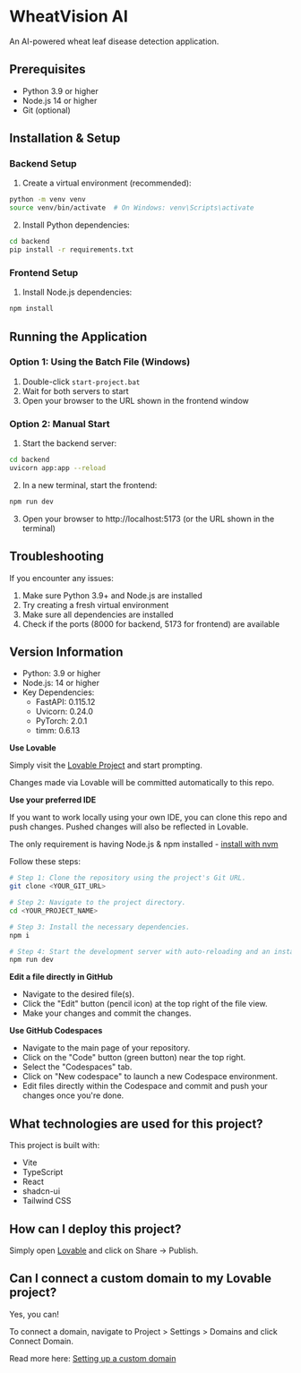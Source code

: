 # WheatVision AI

An AI-powered wheat leaf disease detection application.

## Prerequisites

- Python 3.9 or higher
- Node.js 14 or higher
- Git (optional)

## Installation & Setup

### Backend Setup

1. Create a virtual environment (recommended):
```bash
python -m venv venv
source venv/bin/activate  # On Windows: venv\Scripts\activate
```

2. Install Python dependencies:
```bash
cd backend
pip install -r requirements.txt
```

### Frontend Setup

1. Install Node.js dependencies:
```bash
npm install
```

## Running the Application

### Option 1: Using the Batch File (Windows)

1. Double-click `start-project.bat`
2. Wait for both servers to start
3. Open your browser to the URL shown in the frontend window

### Option 2: Manual Start

1. Start the backend server:
```bash
cd backend
uvicorn app:app --reload
```

2. In a new terminal, start the frontend:
```bash
npm run dev
```

3. Open your browser to http://localhost:5173 (or the URL shown in the terminal)

## Troubleshooting

If you encounter any issues:

1. Make sure Python 3.9+ and Node.js are installed
2. Try creating a fresh virtual environment
3. Make sure all dependencies are installed
4. Check if the ports (8000 for backend, 5173 for frontend) are available

## Version Information

- Python: 3.9 or higher
- Node.js: 14 or higher
- Key Dependencies:
  - FastAPI: 0.115.12
  - Uvicorn: 0.24.0
  - PyTorch: 2.0.1
  - timm: 0.6.13

**Use Lovable**

Simply visit the [Lovable Project](https://lovable.dev/projects/32907303-ff20-4f92-8016-37ea1b99d5c0) and start prompting.

Changes made via Lovable will be committed automatically to this repo.

**Use your preferred IDE**

If you want to work locally using your own IDE, you can clone this repo and push changes. Pushed changes will also be reflected in Lovable.

The only requirement is having Node.js & npm installed - [install with nvm](https://github.com/nvm-sh/nvm#installing-and-updating)

Follow these steps:

```sh
# Step 1: Clone the repository using the project's Git URL.
git clone <YOUR_GIT_URL>

# Step 2: Navigate to the project directory.
cd <YOUR_PROJECT_NAME>

# Step 3: Install the necessary dependencies.
npm i

# Step 4: Start the development server with auto-reloading and an instant preview.
npm run dev
```

**Edit a file directly in GitHub**

- Navigate to the desired file(s).
- Click the "Edit" button (pencil icon) at the top right of the file view.
- Make your changes and commit the changes.

**Use GitHub Codespaces**

- Navigate to the main page of your repository.
- Click on the "Code" button (green button) near the top right.
- Select the "Codespaces" tab.
- Click on "New codespace" to launch a new Codespace environment.
- Edit files directly within the Codespace and commit and push your changes once you're done.

## What technologies are used for this project?

This project is built with:

- Vite
- TypeScript
- React
- shadcn-ui
- Tailwind CSS

## How can I deploy this project?

Simply open [Lovable](https://lovable.dev/projects/32907303-ff20-4f92-8016-37ea1b99d5c0) and click on Share -> Publish.

## Can I connect a custom domain to my Lovable project?

Yes, you can!

To connect a domain, navigate to Project > Settings > Domains and click Connect Domain.

Read more here: [Setting up a custom domain](https://docs.lovable.dev/tips-tricks/custom-domain#step-by-step-guide)
